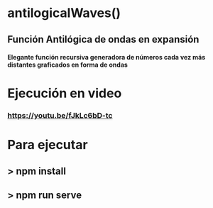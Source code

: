 # antilogicalWaves() 

## Función Antilógica de ondas en expansión

#### Elegante función recursiva generadora de números cada vez más distantes graficados en forma de ondas

# Ejecución en video

### https://youtu.be/fJkLc6bD-tc

# Para ejecutar

## > npm install

## > npm run serve